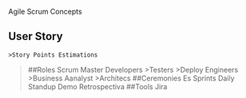 Agile
Scrum Concepts

## User Story     
    >Story Points Estimations
>##Roles
    Scrum Master 
    Developers
    >Testers
    >Deploy Engineers
    >Business Aanalyst
    >Architecs
##Ceremonies
    Es
    Sprints
    Daily Standup
    Demo
    Retrospectiva
##Tools
    Jira